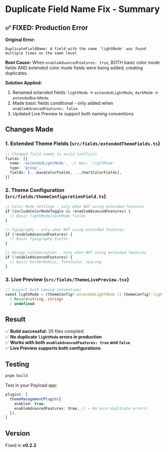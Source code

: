 # Duplicate Field Name Fix - Summary

## ✅ FIXED: Production Error

**Original Error:**
```
DuplicateFieldName: A field with the name 'lightMode' was found multiple times on the same level
```

**Root Cause:**
When `enableAdvancedFeatures: true`, BOTH basic color mode fields AND extended color mode fields were being added, creating duplicates.

**Solution Applied:**
1. Renamed extended fields: `lightMode` → `extendedLightMode`, `darkMode` → `extendedDarkMode`
2. Made basic fields conditional - only added when `enableAdvancedFeatures: false`
3. Updated Live Preview to support both naming conventions

## Changes Made

###  1. Extended Theme Fields (`src/fields/extendedThemeFields.ts`)
```typescript
// Changed field names to avoid conflicts
fields: [{
  name: 'extendedLightMode',  // Was: 'lightMode'
  type: 'group',
  fields: [...baseColorFields, ...chartColorFields],
}]
```

### 2. Theme Configuration (`src/fields/themeConfigurationField.ts`)
```typescript
// Color Mode Settings - only when NOT using extended features
if (includeColorModeToggle && !enableAdvancedFeatures) {
  // Basic lightMode/darkMode fields
}

// Typography - only when NOT using extended features  
if (!enableAdvancedFeatures) {
  // Basic typography fields
}

// Design Customization - only when NOT using extended features
if (!enableAdvancedFeatures) {
  // Basic borderRadius, fontScale, spacing
}
```

### 3. Live Preview (`src/fields/ThemeLivePreview.tsx`)
```typescript
// Support both naming conventions
const lightMode = (themeConfig?.extendedLightMode || themeConfig?.lightMode) as
  | Record<string, string>
  | undefined
```

## Result

✅ **Build successful:** 35 files compiled  
✅ **No duplicate `lightMode` errors in production**  
✅ **Works with both `enableAdvancedFeatures: true` and `false`**  
✅ **Live Preview supports both configurations**  

## Testing

```bash
pnpm build
```

Test in your Payload app:
```typescript
plugins: [
  themeManagementPlugin({
    enabled: true,
    enableAdvancedFeatures: true, // ← No more duplicate errors!
  }),
]
```

## Version
Fixed in **v0.2.2**
